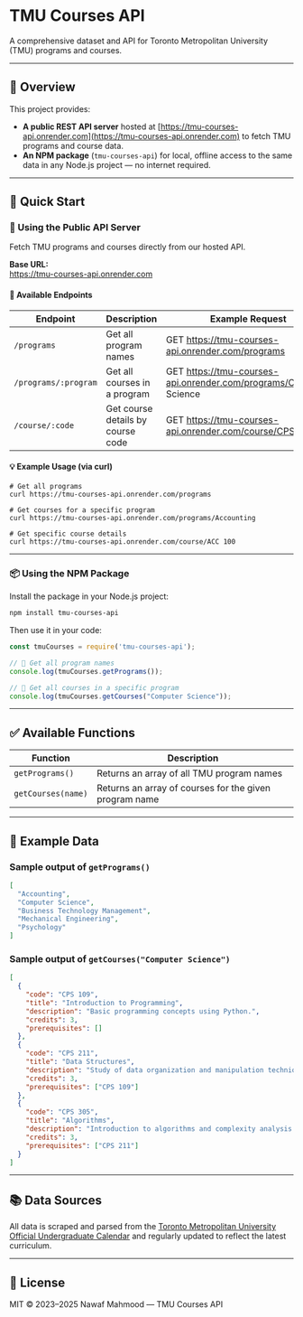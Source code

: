 # TMU Courses API

A comprehensive dataset and API for Toronto Metropolitan University (TMU) programs and courses.

---

## 🧭 Overview

This project provides:

- **A public REST API server** hosted at [https://tmu-courses-api.onrender.com](https://tmu-courses-api.onrender.com) to fetch TMU programs and course data.  
- **An NPM package** (`tmu-courses-api`) for local, offline access to the same data in any Node.js project — no internet required.

---

## 🚀 Quick Start

### 📡 Using the Public API Server

Fetch TMU programs and courses directly from our hosted API.

**Base URL:**  
https://tmu-courses-api.onrender.com

#### 🔗 Available Endpoints

| Endpoint                | Description                        | Example Request                                                                 |
|------------------------|------------------------------------|---------------------------------------------------------------------------------|
| `/programs`            | Get all program names              | GET https://tmu-courses-api.onrender.com/programs                               |
| `/programs/:program`   | Get all courses in a program       | GET https://tmu-courses-api.onrender.com/programs/Computer Science              |
| `/course/:code`        | Get course details by course code  | GET https://tmu-courses-api.onrender.com/course/CPS 109                         |

#### 💡 Example Usage (via curl)

    # Get all programs
    curl https://tmu-courses-api.onrender.com/programs

    # Get courses for a specific program
    curl https://tmu-courses-api.onrender.com/programs/Accounting

    # Get specific course details
    curl https://tmu-courses-api.onrender.com/course/ACC 100

---

### 📦 Using the NPM Package

Install the package in your Node.js project:

```bash
npm install tmu-courses-api
```

Then use it in your code:

```js
const tmuCourses = require('tmu-courses-api');

// 🔹 Get all program names
console.log(tmuCourses.getPrograms());

// 🔹 Get all courses in a specific program
console.log(tmuCourses.getCourses("Computer Science"));

```

---
## ✅ Available Functions

| Function                  | Description                                                                 |
|--------------------------|-----------------------------------------------------------------------------|
| `getPrograms()`          | Returns an array of all TMU program names                                   |
| `getCourses(name)`       | Returns an array of courses for the given program name                      |

---

## 📝 Example Data

### Sample output of `getPrograms()`

```json
[
  "Accounting",
  "Computer Science",
  "Business Technology Management",
  "Mechanical Engineering",
  "Psychology"
]
```

### Sample output of `getCourses("Computer Science")`

```json
[
  {
    "code": "CPS 109",
    "title": "Introduction to Programming",
    "description": "Basic programming concepts using Python.",
    "credits": 3,
    "prerequisites": []
  },
  {
    "code": "CPS 211",
    "title": "Data Structures",
    "description": "Study of data organization and manipulation techniques.",
    "credits": 3,
    "prerequisites": ["CPS 109"]
  },
  {
    "code": "CPS 305",
    "title": "Algorithms",
    "description": "Introduction to algorithms and complexity analysis.",
    "credits": 3,
    "prerequisites": ["CPS 211"]
  }
]
```

---

## 📚 Data Sources

All data is scraped and parsed from the [Toronto Metropolitan University Official Undergraduate Calendar](https://www.torontomu.ca/calendar/2025-2026/courses/) and regularly updated to reflect the latest curriculum.

---

## 📄 License

MIT © 2023–2025 Nawaf Mahmood — TMU Courses API
